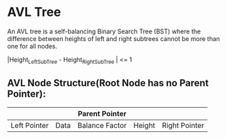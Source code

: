 # AVL Tree

An AVL tree is a self-balancing Binary Search Tree (BST) where the difference between heights of left and right subtrees cannot be more than one for all nodes.

|Height<sub>LeftSubTree</sub> - Height<sub>RightSubTree</sub> | <= 1



## AVL Node Structure(Root Node has no Parent Pointer): 

|              |      | Parent Pointer |        |               |
| :----------: | :--: | :------------: | ------ | :-----------: |
| Left Pointer | Data | Balance Factor | Height | Right Pointer |